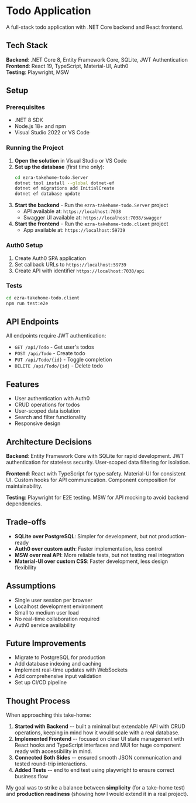 ﻿# Todo Application

A full-stack todo application with .NET Core backend and React frontend.

## Tech Stack

**Backend**: .NET Core 8, Entity Framework Core, SQLite, JWT Authentication  
**Frontend**: React 19, TypeScript, Material-UI, Auth0  
**Testing**: Playwright, MSW

## Setup

### Prerequisites
- .NET 8 SDK
- Node.js 18+ and npm
- Visual Studio 2022 or VS Code

### Running the Project

1. **Open the solution** in Visual Studio or VS Code
2. **Set up the database** (first time only):
   ```bash
   cd ezra-takehome-todo.Server
   dotnet tool install --global dotnet-ef
   dotnet ef migrations add InitialCreate
   dotnet ef database update
   ```
3. **Start the backend** - Run the `ezra-takehome-todo.Server` project
   - API available at: `https://localhost:7038`
   - Swagger UI available at: `https://localhost:7038/swagger`
4. **Start the frontend** - Run the `ezra-takehome-todo.client` project
   - App available at: `https://localhost:59739`

### Auth0 Setup
1. Create Auth0 SPA application
2. Set callback URLs to `https://localhost:59739`
3. Create API with identifier `https://localhost:7038/api`

### Tests
```bash
cd ezra-takehome-todo.client
npm run test:e2e
```

## API Endpoints

All endpoints require JWT authentication:
- `GET /api/Todo` - Get user's todos
- `POST /api/Todo` - Create todo
- `PUT /api/Todo/{id}` - Toggle completion
- `DELETE /api/Todo/{id}` - Delete todo

## Features

- User authentication with Auth0
- CRUD operations for todos
- User-scoped data isolation
- Search and filter functionality
- Responsive design

## Architecture Decisions

**Backend**: Entity Framework Core with SQLite for rapid development. JWT authentication for stateless security. User-scoped data filtering for isolation.

**Frontend**: React with TypeScript for type safety. Material-UI for consistent UI. Custom hooks for API communication. Component composition for maintainability.

**Testing**: Playwright for E2E testing. MSW for API mocking to avoid backend dependencies.

## Trade-offs

- **SQLite over PostgreSQL**: Simpler for development, but not production-ready
- **Auth0 over custom auth**: Faster implementation, less control
- **MSW over real API**: More reliable tests, but not testing real integration
- **Material-UI over custom CSS**: Faster development, less design flexibility

## Assumptions

- Single user session per browser
- Localhost development environment
- Small to medium user load
- No real-time collaboration required
- Auth0 service availability

## Future Improvements

- Migrate to PostgreSQL for production
- Add database indexing and caching
- Implement real-time updates with WebSockets
- Add comprehensive input validation
- Set up CI/CD pipeline

## Thought Process

When approaching this take-home:

1.  **Started with Backend** -- built a minimal but extendable API with
    CRUD operations, keeping in mind how it would scale with a real
    database.
2.  **Implemented Frontend** -- focused on clear UI state management
    with React hooks and TypeScript interfaces and MUI for huge component ready with accessibility in mind. 
3.  **Connected Both Sides** -- ensured smooth JSON communication and
    tested round-trip interactions.
4.  **Added Tests** -- end to end test using playwright to ensure correct business flow

My goal was to strike a balance between **simplicity** (for a take-home
test) and **production readiness** (showing how I would extend it in a
real project).

